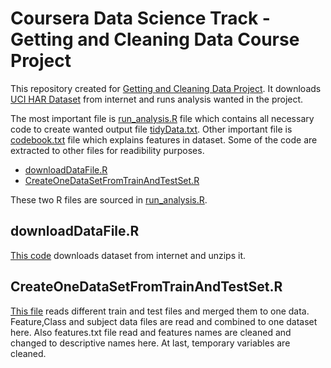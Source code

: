 Coursera Data Science Track - Getting and Cleaning Data Course Project
==========================

This repository created for [Getting and Cleaning Data Project](https://class.coursera.org/getdata-009).
It downloads [UCI HAR Dataset](http://archive.ics.uci.edu/ml/datasets/Human+Activity+Recognition+Using+Smartphones) from internet and runs analysis wanted in the project.



The most important file is [run_analysis.R](run_analysis.R) file which contains all necessary code to create wanted output file [tidyData.txt](tidyData.txt). 
Other important file is [codebook.txt](codebook.txt) file which explains features in dataset.
Some of the code are extracted to other files for readibility purposes. 

- [downloadDataFile.R](downloadDataFile.R) 
- [CreateOneDataSetFromTrainAndTestSet.R](CreateOneDataSetFromTrainAndTestSet.R) 

These two R files are sourced in [run_analysis.R](run_analysis.R).

## downloadDataFile.R

[This code](downloadDataFile.R)  downloads dataset from internet and unzips it.

## CreateOneDataSetFromTrainAndTestSet.R

[This file](CreateOneDataSetFromTrainAndTestSet.R)  reads different train and test files and merged them to one data. 
Feature,Class and subject data files are read and combined to one dataset here.
Also features.txt file read and features names are cleaned and changed to descriptive names here.
At last, temporary variables are cleaned.
